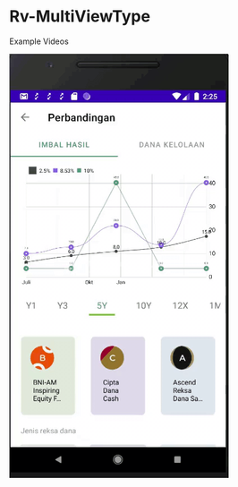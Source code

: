# Rv-MultiViewType

Example Videos

![example](https://github.com/arbaelbarca/Rv-MultiViewType/blob/master/example-videos-viewtype.gif)
